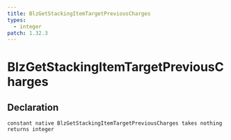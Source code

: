 ```yaml
---
title: BlzGetStackingItemTargetPreviousCharges
types:
  - integer
patch: 1.32.3
---
```


# BlzGetStackingItemTargetPreviousCharges

## Declaration

```jass
constant native BlzGetStackingItemTargetPreviousCharges takes nothing returns integer
```

